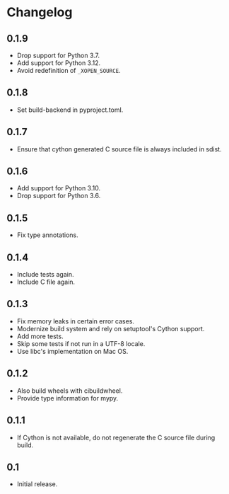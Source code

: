 # Changelog

## 0.1.9

* Drop support for Python 3.7.
* Add support for Python 3.12.
* Avoid redefinition of `_XOPEN_SOURCE`.

## 0.1.8

* Set build-backend in pyproject.toml.

## 0.1.7

* Ensure that cython generated C source file is always included in sdist.

## 0.1.6

* Add support for Python 3.10.
* Drop support for Python 3.6.

## 0.1.5

* Fix type annotations.

## 0.1.4

* Include tests again.
* Include C file again.

## 0.1.3

* Fix memory leaks in certain error cases.
* Modernize build system and rely on setuptool's Cython support.
* Add more tests.
* Skip some tests if not run in a UTF-8 locale.
* Use libc's implementation on Mac OS.

## 0.1.2

* Also build wheels with cibuildwheel.
* Provide type information for mypy.

## 0.1.1

* If Cython is not available, do not regenerate the C source file during build.

## 0.1

* Initial release.
